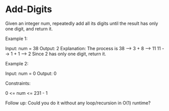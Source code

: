 # Add-Digits


Given an integer num, repeatedly add all its digits until the result has only one digit, and return it.

 

Example 1:

Input: num = 38
Output: 2
Explanation: The process is
38 --> 3 + 8 --> 11
11 --> 1 + 1 --> 2 
Since 2 has only one digit, return it.



Example 2:

Input: num = 0
Output: 0
 

Constraints:

0 <= num <= 231 - 1
 

Follow up: Could you do it without any loop/recursion in O(1) runtime?
